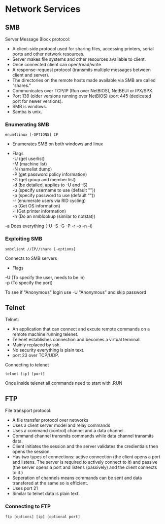 # Network Services

## SMB

Server Message Block protocol: 

- A client-side protocol used for sharing files, accessing printers, serial ports and other network resources.
- Server makes file systems and other resources available to client. 
- Once connected client can open/read/write 
- A response-request protocol (transmits multiple messages between client and server).
- The directories on the remote hosts made available via SMB are called “shares.”
- Communicates over TCP/IP (Run over NetBIOS), NetBEUI or IPX/SPX.
- Port 139 (older versions running over NetBIOS) /port 445 (dedicated port for newer versions).
- SMB is windows.
- Samba is unix.

### Enumerating SMB

~~~
enum4linux [-OPTIONS] IP
~~~
- Enumerates SMB on both windows and linux

- Flags  
-U (get userlist)  
-M (machine list)  
-N (namelist dump)  
-P (get password policy information)  
-G (get group and member list)  
-d (be detailed, applies to -U and -S)  
-u (specify username to use (default ""))    
-p (specify password to use (default ""))   
-r (enumerate users via RID cycling)   
-o (Get OS information)  
-i (Get printer information)  
-n (Do an nmblookup (similar to nbtstat))  

-a Does everything (-U -S -G -P -r -o -n -i)  

### Exploiting SMB

~~~
smbclient //IP//share [-options]
~~~

Connects to SMB servers

- Flags  

-U (To specify the user, needs to be in)  
-p (To specify the port)  

To see if "Anonymous" login use -U "Anonymous" and skip password

## Telnet

Telnet:

- An application that can connect and excute remote commands on a remote machine running telenet.
- Telenet establishes connection and becomes a virtual terminal.
- Mainly replaced by ssh.
- No security everything is plain text.
- port 23 over TCP/UDP.

Connecting to telenet

~~~
telnet [ip] [port]
~~~

Once inside telenet all commands need to start with .RUN

## FTP 
	
File transport protocol:
- A file transfer protocol over networks
- Uses a client server model and relay commands 
- Uses a command (control) channel and a data channel.
- Command channel transmits commands while data channel transmits data.
- Client initiates the session and the server validates the credientials then opens the session.
- Has two types of connections: active connection (the client opens a port and listens. The server is required to actively connect to it) and
passive (the server opens a port and listens (passively) and the client connects to it.)
- Seperation of channels means commands can be sent and data transfered at the same so is efficient. 
- Uses port 21
- Similar to telnet data is plain text.
  
### Connecting to FTP 

~~~
ftp [options] [ip] [optional port]
~~~








